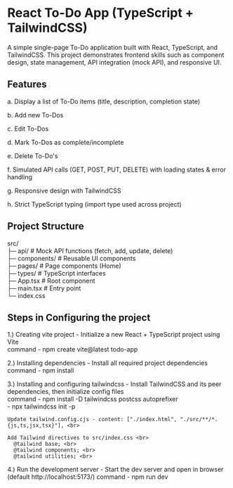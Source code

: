 # React To-Do App (TypeScript + TailwindCSS)

A simple single-page To-Do application built with React, TypeScript, and TailwindCSS.
This project demonstrates frontend skills such as component design, state management, API integration (mock API), and responsive UI.

## Features

 a. Display a list of To-Do items (title, description, completion state)

 b. Add new To-Dos

 c. Edit To-Dos

 d. Mark To-Dos as complete/incomplete

 e. Delete To-Do's

 f. Simulated API calls (GET, POST, PUT, DELETE) with loading states & error handling

 g. Responsive design with TailwindCSS

 h. Strict TypeScript typing (import type used across project)

## Project Structure <br>
src/ <br>
 ├─ api/             # Mock API functions (fetch, add, update, delete) <br>
 ├─ components/      # Reusable UI components <br>
 ├─ pages/           # Page components (Home) <br>
 ├─ types/           # TypeScript interfaces <br>
 ├─ App.tsx          # Root component <br>
 ├─ main.tsx         # Entry point <br>
 └─ index.css <br>

## Steps in Configuring the project

1.) Creating vite project - Initialize a new React + TypeScript project using Vite <br>
    command - npm create vite@latest todo-app <br>
    
2.) Installing dependencies - Install all required project dependencies <br>
    command - npm install <br>

3.) Installing and configuring tailwindcss - Install TailwindCSS and its peer dependencies, then initialize config files <br>
        command - npm install -D tailwindcss postcss autoprefixer <br>
                -  npx tailwindcss init -p <br>

    Update tailwind.config.cjs - content: ["./index.html", "./src/**/*.{js,ts,jsx,tsx}"], <br>

    Add Tailwind directives to src/index.css <br>
      @tailwind base; <br>
      @tailwind components; <br> 
      @tailwind utilities; <br>


4.) Run the development server - Start the dev server and open in browser (default http://localhost:5173/)
   command - npm run dev



     
     
